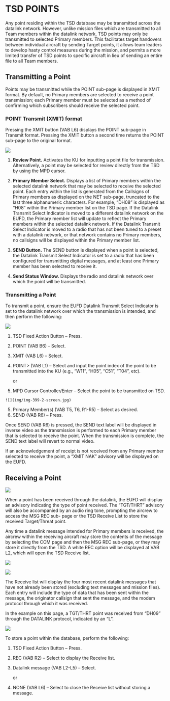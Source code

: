 
# TSD POINTS

Any point residing within the TSD database may be transmitted across the datalink network. However, unlike
mission files which are transmitted to all Team members within the datalink network, TSD points may only be
transmitted to selected Primary members. This facilitates target handovers between individual aircraft by sending
Target points, it allows team leaders to develop hasty control measures during the mission, and permits a more
limited transfer of TSD points to specific aircraft in lieu of sending an entire file to all Team members.



## Transmitting a Point

Points may be transmitted while the POINT sub-page is displayed in XMIT format. By default, no Primary members
are selected to receive a point transmission; each Primary member must be selected as a method of confirming
which subscribers should receive the selected point.



### POINT Transmit (XMIT) format

Pressing the XMIT button (VAB L6) displays the POINT sub-page in Transmit format. Pressing the XMIT button a
second time returns the POINT sub-page to the original format.

![](img/img-398-1-screen.jpg)


1.   **Review Point.** Activates the KU for inputting a point file for transmission. Alternatively, a point may be
     selected for review directly from the TSD by using the MPD cursor.

2.   **Primary Member Select.** Displays a list of Primary members within the selected datalink network that
     may be selected to receive the selected point. Each entry within the list is generated from the Callsigns of
     Primary members as displayed on the NET sub-page, truncated to the last three alphanumeric characters.
     For example, “DH08” is displayed as “H08” within the Primary member list on the TSD page.
     If the Datalink Transmit Select Indicator is moved to a different datalink network on the EUFD, the Primary
     member list will update to reflect the Primary members within the selected datalink network. If the Datalink
     Transmit Select Indicator is moved to a radio that has not been tuned to a preset with a datalink network,
     or that network contains no Primary members, no callsigns will be displayed within the Primary member list.

3.   **SEND Button.** The SEND button is displayed when a point is selected, the Datalink Transmit Select Indicator
     is set to a radio that has been configured for transmitting digital messages, and at least one Primary member
     has been selected to receive it.

4.   **Send Status Window.** Displays the radio and datalink network over which the point will be transmitted.



### Transmitting a Point

To transmit a point, ensure the EUFD Datalink
Transmit Select Indicator is set to the datalink
network over which the transmission is
intended, and then perform the following:

![](img/img-399-1-screen.jpg)

1.   TSD Fixed Action Button – Press.
2.   POINT (VAB B6) – Select.
                                               
                                               
3.   XMIT (VAB L6) – Select.
4.   POINT> (VAB L1) – Select and input the
     point index of the point to be transmitted
     into the KU (e.g., “W11”, “H05”, “C51”,
     “T04”, etc).
                                               
     or                                        

4.   MPD Cursor Controller/Enter – Select
     the point to be transmitted on TSD.


    ![](img/img-399-2-screen.jpg)

5.   Primary Member(s) (VAB T5, T6, R1-R5) – Select as desired.
6.   SEND (VAB R6) – Press.

Once SEND (VAB R6) is pressed, the SEND text label will be displayed in inverse video as the transmission is
performed to each Primary member that is selected to receive the point. When the transmission is complete, the
SEND text label will revert to normal video.

If an acknowledgement of receipt is not received from any Primary member selected to receive the point, a “XMIT
NAK” advisory will be displayed on the EUFD.

## Receiving a Point

![](img/img-400-1-screen.jpg)

When a point has been received through the datalink, the EUFD will display an advisory
indicating the type of point received. The “TGT/THRT” advisory will also be
accompanied by an audio ring tone, prompting the aircrew to access the MSG REC sub-
page or the TSD Receive List to store the received Target/Threat point.

Any time a datalink message intended for
Primary members is received, the aircrew
within the receiving aircraft may store the
contents of the message by selecting the COM
page and then the MSG REC sub-page, or they
may store it directly from the TSD. A white
REC option will be displayed at VAB L2, which
will open the TSD Receive list.

![](img/img-400-2-screen.jpg)

![](img/img-400-3-screen.jpg)

The Receive list will display the four most
recent datalink messages that have not
already been stored (excluding text messages
and mission files). Each entry will include the
type of data that has been sent within the
message, the originator callsign that sent the
message, and the modem protocol through 
which it was received.

In the example on this page, a TGT/THRT
point was received from “DH09” through the
DATALINK protocol, indicated by an “L”.

![](img/img-400-4-screen.jpg)

To store a point within the database, perform
the following:

1.   TSD Fixed Action Button – Press.
2.   REC (VAB R2) – Select to display the
     Receive list.
3.   Datalink message (VAB L2-L5) – Select.
                                             
     or

3.   NONE (VAB L6) – Select to close the
     Receive list without storing a message.
